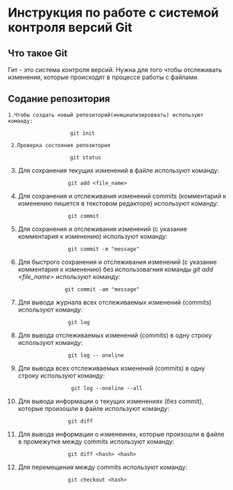# **Инструкция по работе с системой контроля версий Git**

## Что такое Git

Гит - это система контроля версий. Нужна для того чтобы отслеживать изменения, которые происходят в процессе работы с файлами.

## Содание репозитория

    1.Чтобы создать новый репозиторий(инициализироввать) используют команду:

                        git init

     2.Проверка состояния репозитория

                        git status


 3. Для сохранения текущих изменений в файле используют команду:

                        git add <file_name>
  
  4. Для сохранения и отслеживания изменений commits (комментарий к изменению пишется в текстовом редакторе) используют команду:

                         git commit   

  5. Для сохранения и отслеживания изменений (с указание  комментария к изменению) используют команду:                      

                         git commit -m "message"

  6. Для быстрого сохранения и отслеживания изменений (с указание  комментария к изменению) без использовагния команды  _*git add <file_name>*_ используют команду:      

                        git commit -am "message"

  
  7. Для вывода журнала всех отслеживаемых изменений (commits) используют команду:      
  
                         git log

  8. Для вывода отслеживаемых изменений (commits) в одну строку используют команду:            
  
                         git log -- oneline

  9. Для вывода всех отслеживаемых изменений (commits) в одну строку используют команду:            
   
                          git log --oneline --all

  10. Для вывода информации о текущих изменениях (без commit), которые произошли в файле используют команду:   

                          git diff

  11. Для вывода информации о изменеинях, которые произошли в файле в промежутке между commits используют команду:   

                          git diff <hash> <hash> 

  12. Для перемещения между commits используют команду:

                          git checkout <hash>
